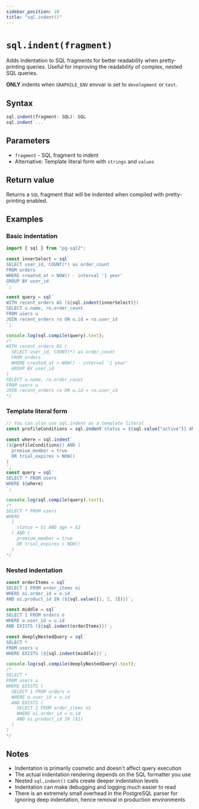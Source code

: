 ```yaml
---
sidebar_position: 10
title: "sql.indent()"
---
```


# `sql.indent(fragment)`

Adds indentation to SQL fragments for better readability when pretty-printing
queries. Useful for improving the readability of complex, nested SQL queries.

**ONLY** indents when `GRAPHILE_ENV` envvar is set to `development` or `test`.

## Syntax

```ts
sql.indent(fragment: SQL): SQL
sql.indent`...`
```

## Parameters

- `fragment` - SQL fragment to indent
- Alternative: Template literal form with `strings` and `values`

## Return value

Returns a `SQL` fragment that will be indented when compiled with
pretty-printing enabled.

## Examples

### Basic indentation

```js
import { sql } from "pg-sql2";

const innerSelect = sql`
SELECT user_id, COUNT(*) as order_count
FROM orders
WHERE created_at > NOW() - interval '1 year'
GROUP BY user_id
`;

const query = sql`
WITH recent_orders AS (${sql.indent(innerSelect)})
SELECT u.name, ro.order_count
FROM users u
JOIN recent_orders ro ON u.id = ro.user_id
`;

console.log(sql.compile(query).text);
/*
WITH recent_orders AS (
  SELECT user_id, COUNT(*) as order_count
  FROM orders
  WHERE created_at > NOW() - interval '1 year'
  GROUP BY user_id
)
SELECT u.name, ro.order_count
FROM users u
JOIN recent_orders ro ON u.id = ro.user_id
*/
```

### Template literal form

```js
// You can also use sql.indent as a template literal
const profileConditions = sql.indent`status = ${sql.value("active")} AND age > ${sql.value(18)}`;

const where = sql.indent`
(${profileConditions}) AND (
  premium_member = true
  OR trial_expires > NOW()
)
`;
const query = sql`
SELECT * FROM users
WHERE ${where}
`;

console.log(sql.compile(query).text);
/*
SELECT * FROM users
WHERE 
  (
    status = $1 AND age > $2
  ) AND (
    premium_member = true
    OR trial_expires > NOW()
  )
*/
```

### Nested indentation

```js
const orderItems = sql`
SELECT 1 FROM order_items oi
WHERE oi.order_id = o.id
AND oi.product_id IN (${sql.value([1, 2, 3])})`;

const middle = sql`
SELECT 1 FROM orders o
WHERE o.user_id = u.id
AND EXISTS (${sql.indent(orderItems)})`;

const deeplyNestedQuery = sql`
SELECT *
FROM users u
WHERE EXISTS (${sql.indent(middle)})`;

console.log(sql.compile(deeplyNestedQuery).text);
/*
SELECT *
FROM users u
WHERE EXISTS (
  SELECT 1 FROM orders o
  WHERE o.user_id = u.id
  AND EXISTS (
    SELECT 1 FROM order_items oi
    WHERE oi.order_id = o.id
    AND oi.product_id IN ($1)
  )
)
*/
```

## Notes

- Indentation is primarily cosmetic and doesn't affect query execution
- The actual indentation rendering depends on the SQL formatter you use
- Nested `sql.indent()` calls create deeper indentation levels
- Indentation can make debugging and logging much easier to read
- There is an extremely small overhead in the PostgreSQL parser for ignoring
  deep indentation, hence removal in production environments

